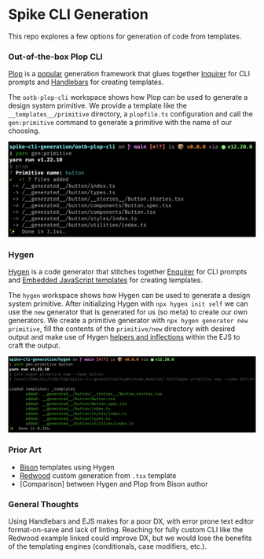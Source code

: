 # Spike CLI Generation

This repo explores a few options for generation of code from templates.

### Out-of-the-box Plop CLI

[Plop](https://github.com/plopjs/plop) is a [popular](https://www.npmtrends.com/hygen-vs-plop-vs-slush-vs-yeoman-generator) generation framework that glues together [Inquirer](https://github.com/SBoudrias/Inquirer.js/) for CLI prompts and [Handlebars](https://github.com/handlebars-lang/handlebars.js) for creating templates.

The `ootb-plop-cli` workspace shows how Plop can be used to generate a design system primitive. We provide a template like the `__templates__/primitive` directory, a `plopfile.ts` configuration and call the `gen:primitive` command to generate a primitive with the name of our choosing.

<p align="center"><img src="/docs/ootb-plop-cli.png"/></p>

### Hygen

[Hygen](https://github.com/jondot/hygen) is a code generator that stitches together [Enquirer](https://github.com/enquirer/enquirer) for CLI prompts and [Embedded JavaScript templates](https://github.com/mde/ejs) for creating templates.

The `hygen` workspace shows how Hygen can be used to generate a design system primitive. After initializing Hygen with `npx hygen init self` we can use the `new` generator that is generated for us (so meta) to create our own generators. We create a primitive generator with `npx hygen generator new primitive`, fill the contents of the `primitive/new` directory with desired output and make use of Hygen [helpers and inflections](https://www.hygen.io/docs/templates#helpers-and-inflections) within the EJS to craft the output.

<p align="center"><img src="/docs/hygen.png"/></p>

### Prior Art

- [Bison](https://github.com/echobind/bisonapp/tree/canary/packages/create-bison-app/template/_templates) templates using Hygen
- [Redwood](https://github.com/redwoodjs/redwood/tree/main/packages/cli/src/commands/generate/component) custom generation from `.tsx` template
- [Comparison] between Hygen and Plop from Bison author

### General Thoughts

Using Handlebars and EJS makes for a poor DX, with error prone text editor format-on-save and lack of linting. Reaching for fully custom CLI like the Redwood example linked could improve DX, but we would lose the benefits of the templating engines (conditionals, case modifiers, etc.).
